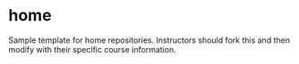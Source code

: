 # home
Sample template for home repositories. Instructors should fork this and then modify with their specific course information.
